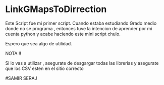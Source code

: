 # LinkGMapsToDirrection


Este Script fue mi primer script.
Cuando estaba estudiando Grado medio donde no se programa , entonces tuve la intencion de aprender por mi cuenta python y acabe haciendo este mini script chulo.

Espero que sea algo de utilidad.

NOTA !!

Si lo vas a utilizar , asegurate de desgargar todas las librerias y asegurate que los CSV esten en el sitio correcto 


#SAMIR SERAJ 

